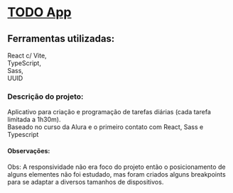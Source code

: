 # [TODO App](https://todo-app-one-henna.vercel.app/)

## Ferramentas utilizadas:
React c/ Vite,</br>
TypeScript,</br>
Sass,</br>
UUID


### Descrição do projeto:
Aplicativo para criação e programação de tarefas diárias (cada tarefa limitada a 1h30m).</br>
Baseado no curso da Alura e o primeiro contato com React, Sass e Typescript


#### Observações:
Obs: A responsividade não era foco do projeto então o posicionamento de alguns elementes não foi estudado, mas foram criados alguns breakpoints para se adaptar a diversos tamanhos de dispositivos. 
